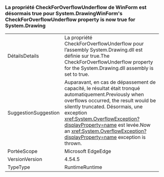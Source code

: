 ### <a name="winforms-checkforoverflowunderflow-property-is-now-true-for-systemdrawing"></a><span data-ttu-id="6d987-101">La propriété CheckForOverflowUnderflow de WinForm est désormais true pour System.Drawing</span><span class="sxs-lookup"><span data-stu-id="6d987-101">WinForm's CheckForOverflowUnderflow property is now true for System.Drawing</span></span>

|   |   |
|---|---|
|<span data-ttu-id="6d987-102">Détails</span><span class="sxs-lookup"><span data-stu-id="6d987-102">Details</span></span>|<span data-ttu-id="6d987-103">La propriété CheckForOverflowUnderflow pour l’assembly System.Drawing.dll est définie sur true.</span><span class="sxs-lookup"><span data-stu-id="6d987-103">The CheckForOverflowUnderflow property for the System.Drawing.dll assembly is set to true.</span></span>|
|<span data-ttu-id="6d987-104">Suggestion</span><span class="sxs-lookup"><span data-stu-id="6d987-104">Suggestion</span></span>|<span data-ttu-id="6d987-105">Auparavant, en cas de dépassement de capacité, le résultat était tronqué automatiquement.</span><span class="sxs-lookup"><span data-stu-id="6d987-105">Previously when overflows occurred, the result would be silently truncated.</span></span> <span data-ttu-id="6d987-106">Désormais, une exception <xref:System.OverflowException?displayProperty=name> est levée.</span><span class="sxs-lookup"><span data-stu-id="6d987-106">Now an <xref:System.OverflowException?displayProperty=name> exception is thrown.</span></span>|
|<span data-ttu-id="6d987-107">Portée</span><span class="sxs-lookup"><span data-stu-id="6d987-107">Scope</span></span>|<span data-ttu-id="6d987-108">Microsoft Edge</span><span class="sxs-lookup"><span data-stu-id="6d987-108">Edge</span></span>|
|<span data-ttu-id="6d987-109">Version</span><span class="sxs-lookup"><span data-stu-id="6d987-109">Version</span></span>|<span data-ttu-id="6d987-110">4.5</span><span class="sxs-lookup"><span data-stu-id="6d987-110">4.5</span></span>|
|<span data-ttu-id="6d987-111">Type</span><span class="sxs-lookup"><span data-stu-id="6d987-111">Type</span></span>|<span data-ttu-id="6d987-112">Runtime</span><span class="sxs-lookup"><span data-stu-id="6d987-112">Runtime</span></span>|

